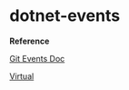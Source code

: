 # dotnet-events

**Reference**

[Git Events Doc](https://docs.microsoft.com/en-us/dotnet/csharp/programming-guide/events/how-to-publish-events-that-conform-to-net-framework-guidelines)

[Virtual](https://docs.microsoft.com/en-us/dotnet/csharp/language-reference/keywords/virtual)
